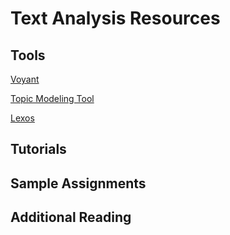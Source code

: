 # Text Analysis Resources

## Tools

[Voyant](https://voyant-tools.org/)

[Topic Modeling Tool](https://github.com/senderle/topic-modeling-tool)

[Lexos](http://lexos.wheatoncollege.edu/upload)

## Tutorials

## Sample Assignments

## Additional Reading
